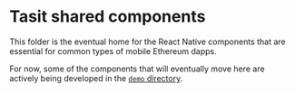 # Tasit shared components

This folder is the eventual home for the React Native components that are essential for common types of mobile Ethereum dapps.

For now, some of the components that will eventually move here are actively being developed in the [`demo` directory](../demo).
